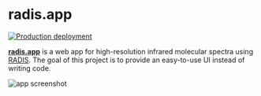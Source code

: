 # radis.app

[![Production deployment](https://github.com/suzil/radis-app/actions/workflows/cd.yml/badge.svg)](https://github.com/suzil/radis-app/actions/workflows/cd.yml)

[**radis.app**](https://radis.app) is a web app for high-resolution infrared molecular spectra using [RADIS](https://github.com/radis/radis). The goal of this project is to provide an easy-to-use UI instead of writing code.

![app screenshot](https://user-images.githubusercontent.com/13723264/187050498-77355390-b88f-4616-a435-6a2ffd2409ef.png)

